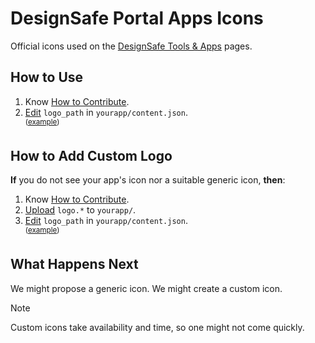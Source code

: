 # DesignSafe Portal Apps Icons

Official icons used on the [DesignSafe Tools & Apps](https://www.designsafe-ci.org/use-designsafe/tools-applications/) pages.

## How to Use

1. Know [How to Contribute](../README.md#how-to-contribute).
2. [Edit](https://docs.github.com/en/repositories/working-with-files/managing-files/editing-files) `logo_path` in `yourapp/content.json`.\
    <sup>([example](../_example/content.json#L4))</sup>

## How to Add Custom Logo

**If** you do not see your app's icon nor a suitable generic icon, **then**:

1. Know [How to Contribute](../README.md#how-to-contribute).
2. [Upload](https://docs.github.com/en/repositories/working-with-files/managing-files/adding-a-file-to-a-repository) `logo.*` to `yourapp/`.
3. [Edit](https://docs.github.com/en/repositories/working-with-files/managing-files/editing-files) `logo_path` in `yourapp/content.json`.\
    <sup>([example](https://github.com/wesleyboar/ds-portal-apps-content/blob/967c93a/opensees/content.json#L4))</sup>

## What Happens Next

We might propose a generic icon. We might create a custom icon.

> [!NOTE]
> Custom icons take availability and time, so one might not come quickly.
